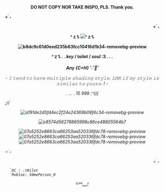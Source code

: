 <p align="center"> <b> DO NOT COPY NOR TAKE INSPO, PLS. Thank you.</a>

⊹ ࣪ ˖ <p align="right">⊹ ࣪ ˖ <p align="center"> ᶻ 𝗓 𐰁 ![](https://komarev.com/ghpvc/?username=gaslightt&color=251f1d&label=GAY+PEOPLE+COUNT&abbreviated=true&style=plastic)ᶻ 𝗓 𐰁  <p align="center"> ![b8dc9c61d0eed235b63fcc10416d1b34-removebg-preview](https://github.com/user-attachments/assets/afa68392-e3b0-4797-b975-feb7be44a39b)


<p align="center"> ᶻ 𝗓 𐰁 . . <b><i>key</i></b>  / <b <i>toilet</i> </b> / <b> <i>soul</i> </b>:3   .   .   . 

<p align="center">     <i> Any {C+H} </b> ˚˖𓍢ִ໋🦢˚

<p align="center"> - 𝙸 𝚝𝚎𝚗𝚍 𝚝𝚘 𝚑𝚊𝚟𝚎 𝚖𝚞𝚕𝚝𝚒𝚙𝚕𝚎 𝚜𝚑𝚊𝚍𝚒𝚗𝚐 𝚜𝚝𝚢𝚕𝚎. 𝙻𝙼𝙺 𝚒𝚏 𝚖𝚢 𝚜𝚝𝚢𝚕𝚎 𝚒𝚜 𝚜𝚒𝚖𝚒𝚕𝚊𝚛 𝚝𝚘 𝚢𝚘𝚞𝚛𝚜. ! -

<p align="center"> .                 ...                  . 15 999 :^((( </b> 

;// <p align="center">![a191de2d5fd4ec2f24e24369b09f4c34-removebg-preview](https://github.com/user-attachments/assets/635bc0c3-b4fa-459b-968a-0179e93dda1e)<p align="center">![e8574d56278865998c86ce48805564b7](https://github.com/user-attachments/assets/ec78bada-67d9-464a-a4d4-6a71520c3581)<p align="center">![07a5252e8663ca66253aa520336fdc78-removebg-preview](https://github.com/user-attachments/assets/72a1a569-7713-4dc0-a5ac-cf1108049729)![07a5252e8663ca66253aa520336fdc78-removebg-preview](https://github.com/user-attachments/assets/72a1a569-7713-4dc0-a5ac-cf1108049729)![07a5252e8663ca66253aa520336fdc78-removebg-preview](https://github.com/user-attachments/assets/72a1a569-7713-4dc0-a5ac-cf1108049729)



⊹ ࣪ ˖ <p align="right">⊹ ࣪ ˖

      `DC : .t0ilet 
      `Roblox: S0mePerson_0
<p align="center"> ᶠᶸᶜᵏᵧₒᵤ!
